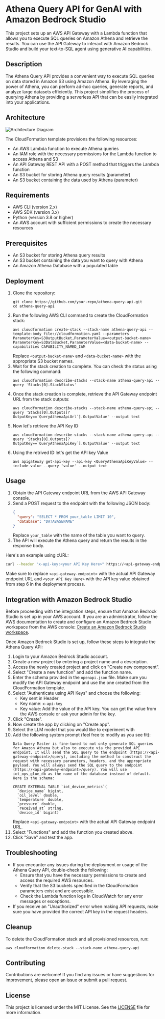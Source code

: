 # Athena Query API for GenAI with Amazon Bedrock Studio

This project sets up an AWS API Gateway with a Lambda function that allows you to execute SQL queries on Amazon Athena and retrieve the results. You can use the API Gateway to interact with Amazon Bedrock Studio and build your text-to-SQL agent using generative AI capabilities.

## Description

The Athena Query API provides a convenient way to execute SQL queries on data stored in Amazon S3 using Amazon Athena. By leveraging the power of Athena, you can perform ad-hoc queries, generate reports, and analyze large datasets efficiently. This project simplifies the process of querying Athena by providing a serverless API that can be easily integrated into your applications.
## Architecture
![Architecture Diagram](assets/arch-diagram.png "Architecture of the Athena Query API")

The CloudFormation template provisions the following resources:
- An AWS Lambda function to execute Athena queries
- An IAM role with the necessary permissions for the Lambda function to access Athena and S3
- An API Gateway REST API with a POST method that triggers the Lambda function
- An S3 bucket for storing Athena query results (parameter)
- An S3 bucket containing the data used by Athena (parameter)

## Requirements
- AWS CLI (version 2.x)
- AWS SDK (version 3.x)
- Python (version 3.8 or higher)
- An AWS account with sufficient permissions to create the necessary resources

## Prerequisites
- An S3 bucket for storing Athena query results
- An S3 bucket containing the data you want to query with Athena
- An Amazon Athena Database with a populated table

## Deployment
1. Clone the repository:
   ```
   git clone https://github.com/your-repo/athena-query-api.git
   cd athena-query-api
   ```
2. Run the following AWS CLI command to create the CloudFormation stack:
   ```
   aws cloudformation create-stack --stack-name athena-query-api --template-body file://cloudformation.yaml --parameters ParameterKey=S3OutputBucket,ParameterValue=<output-bucket-name> ParameterKey=S3DataBucket,ParameterValue=<data-bucket-name> --capabilities CAPABILITY_NAMED_IAM
   ```
   Replace `<output-bucket-name>` and `<data-bucket-name>` with the appropriate S3 bucket names.
3. Wait for the stack creation to complete. You can check the status using the following command:
   ```
   aws cloudformation describe-stacks --stack-name athena-query-api --query 'Stacks[0].StackStatus'
   ```
4. Once the stack creation is complete, retrieve the API Gateway endpoint URL from the stack outputs:
   ```
   aws cloudformation describe-stacks --stack-name athena-query-api --query 'Stacks[0].Outputs[?OutputKey==`QueryAthenaApiUrl`].OutputValue' --output text
   ```
5. Now let's retrieve the API Key ID 
   ```
   aws cloudformation describe-stacks --stack-name athena-query-api --query 'Stacks[0].Outputs[?OutputKey==`QueryAthenaApiKey`].OutputValue' --output text
   ```
6. Using the retrived ID let's get the API key Value 
   ```
   aws apigateway get-api-key --api-key <QueryAthenaApiKeyValue> --include-value --query 'value' --output text
   ```

## Usage

1. Obtain the API Gateway endpoint URL from the AWS API Gateway console.
2. Send a POST request to the endpoint with the following JSON body:
   ```json
   {
     "query": "SELECT * FROM your_table LIMIT 10",
     "database": "DATABASENAME"
   }
   ```
   Replace `your_table` with the name of the table you want to query.
3. The API will execute the Athena query and return the results in the response body.

Here's an example using cURL:
```bash
curl --header "x-api-key:<your API Key Here>" https://<api-gateway-endpoint>.execute-api.us-east-1.amazonaws.com/Prod/query --data '{"query":"SELECT MAX(temperature) AS max_temp FROM iot_device_metrics WHERE device_id = 1009","database":"iot_ops_glue_db"}'
```

Make sure to replace `<api-gateway-endpoint>` with the actual API Gateway endpoint URL and `<your API Key Here>`  with the API key value obtained from step 6 in the deployment process.

## Integration with Amazon Bedrock Studio
Before proceeding with the integration steps, ensure that Amazon Bedrock Studio is set up in your AWS account. If you are an administrator, follow the AWS documentation to create and configure an Amazon Bedrock Studio workspace from the AWS console: [Create an Amazon Bedrock Studio workspace](https://docs.aws.amazon.com/bedrock/latest/userguide/administer-create-workspace.html).

Once Amazon Bedrock Studio is set up, follow these steps to integrate the Athena Query API:
1. Login to your Amazon Bedrock Studio account.
2. Create a new project by entering a project name and a description.
3. Access the newly created project and click on "Create new component".
4. Select "Create a new function" and add the function name.
5. Enter the schema provided in the `openapi.json` file. Make sure you modify the API Gateway endpoint and use the one created from the CloudFormation template.
6. Select "Authenticate using API Keys" and choose the following:
   - Key sent in Header
   - Key name: `x-api-key`
   - Key value: Add the value of the API key. You can get the value from the AWS console or ask your admin for the key.
7. Click "Create".
8. Now create the app by clicking on "Create app".
9. Select the LLM model that you would like to experiment with 
9. Add the following system prompt (feel free to modify as you see fit):
   ```
   Data Query Master is fine-tuned to not only generate SQL queries for Amazon Athena but also to execute via the provided API endpoint. It will send the SQL query to the endpoint (https://<api-gateway-endpoint>/query), including the method to construct the request with necessary parameters, headers, and the appropriate payload. You will always send the SQL query to the endpoint (https://<api-gateway-endpoint>/query). You will use iot_ops_glue_db as the name of the database instead of default. Here is the schema:

   CREATE EXTERNAL TABLE `iot_device_metrics`(
     `device_name` bigint, 
     `oil_level` double,
     `temperature` double,
     `pressure` double,
     `received_at` string,
     `device_id` bigint)
   ```
   Replace `<api-gateway-endpoint>` with the actual API Gateway endpoint URL.
10. Select "Functions" and add the function you created above.
11. Click "Save" and test the app.

## Troubleshooting

- If you encounter any issues during the deployment or usage of the Athena Query API, double-check the following:
  - Ensure that you have the necessary permissions to create and access the required AWS resources.
  - Verify that the S3 buckets specified in the CloudFormation parameters exist and are accessible.
  - Check the Lambda function logs in CloudWatch for any error messages or exceptions.
- If you receive an "Unauthorized" error when making API requests, make sure you have provided the correct API key in the request headers.

## Cleanup

To delete the CloudFormation stack and all provisioned resources, run:
```
aws cloudformation delete-stack --stack-name athena-query-api
```

## Contributing

Contributions are welcome! If you find any issues or have suggestions for improvement, please open an issue or submit a pull request.

## License

This project is licensed under the MIT License. See the [LICENSE](LICENSE) file for more information.